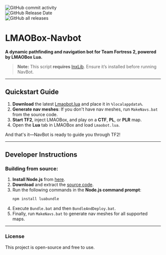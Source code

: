 ![GitHub commit activity](https://img.shields.io/github/commit-activity/m/titaniummachine1/lmaobox-Navbot-Medbot)  
![GitHub Release Date](https://img.shields.io/github/release-date/titaniummachine1/lmaobox-Navbot-Medbot)  
![GitHub all releases](https://img.shields.io/github/downloads/titaniummachine1/lmaobox-Navbot-Medbot/total)

# LMAOBox-Navbot

**A dynamic pathfinding and navigation bot for Team Fortress 2, powered by LMAOBox Lua.**

> **Note:** This script **requires** [lnxLib](https://github.com/lnx00/Lmaobox-Library/releases/latest). Ensure it’s installed before running NavBot.

---

## Quickstart Guide

1. **Download** the latest [Lmaobot.lua](https://github.com/titaniummachine1/lmaobox-Navbot-Medbot/releases) and place it in `%localappdata%`.
2. **Generate nav meshes**: If you don't have nav meshes, run `MakeNavs.bat` from the source code.
3. **Start TF2**, inject LMAOBox, and play on a **CTF**, **PL**, or **PLR** map.
4. Open the **Lua** tab in LMAOBox and load `Lmaobot.lua`.

And that's it—NavBot is ready to guide you through TF2!

---

## Developer Instructions

### Building from source:
1. **Install Node.js** from [here](https://nodejs.org/).
2. **Download** and extract the [source code](https://github.com/titaniummachine1/lmaobox-Navbot-Medbot/releases).
3. Run the following commands in the **Node.js command prompt**:
    ```bash
    npm install luabundle
    ```
4. Execute `Bundle.bat` and then `BundleAndDeploy.bat`.
5. Finally, run `MakeNavs.bat` to generate nav meshes for all supported maps.

---

### License
This project is open-source and free to use.
